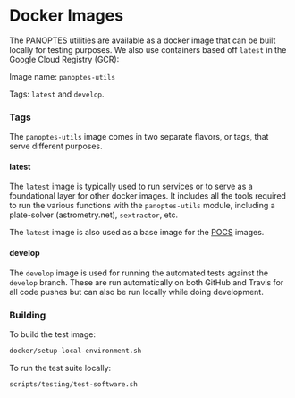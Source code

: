Docker Images
=============

The PANOPTES utilities are available as a docker image that can be built locally
for testing purposes. We also use containers based off `latest` in the Google 
Cloud Registry (GCR):

Image name: `panoptes-utils`

Tags: `latest` and `develop`.

### Tags

The `panoptes-utils` image comes in two separate flavors, or tags, that serve different
purposes.  

#### latest

The `latest` image is typically used to run services or to serve as a foundational layer
for other docker images. It includes all the tools required to run the various functions
with the `panoptes-utils` module, including a plate-solver (astrometry.net), `sextractor`,
etc.

The `latest` image is also used as a base image for the [POCS](https://github.com/panoptes/POCS)
images.

#### develop

The `develop` image is used for running the automated tests against the `develop` branch.
These are run automatically on both GitHub and Travis for all code pushes but can 
also be run locally while doing development.

### Building

To build the test image:

```bash
docker/setup-local-environment.sh
```

To run the test suite locally:

```bash
scripts/testing/test-software.sh
```
